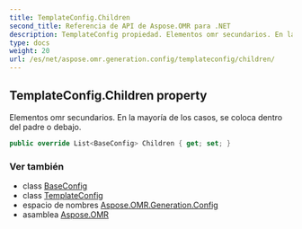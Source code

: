 ```yaml
---
title: TemplateConfig.Children
second_title: Referencia de API de Aspose.OMR para .NET
description: TemplateConfig propiedad. Elementos omr secundarios. En la mayoría de los casos se coloca dentro del padre o debajo.
type: docs
weight: 20
url: /es/net/aspose.omr.generation.config/templateconfig/children/
---
```

## TemplateConfig.Children property

Elementos omr secundarios. En la mayoría de los casos, se coloca dentro del padre o debajo.

```csharp
public override List<BaseConfig> Children { get; set; }
```

### Ver también

* class [BaseConfig](../../baseconfig/)
* class [TemplateConfig](../)
* espacio de nombres [Aspose.OMR.Generation.Config](../../templateconfig/)
* asamblea [Aspose.OMR](../../../)


